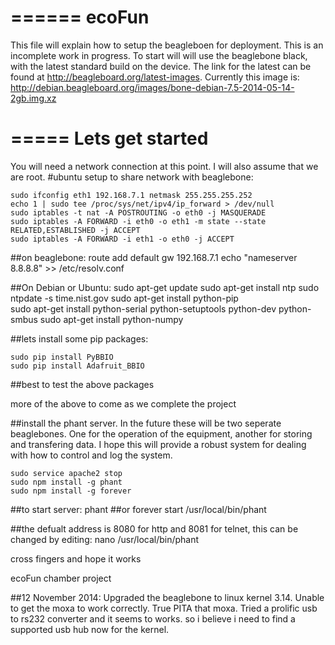 ======
ecoFun
======
This file will explain how to setup the beagleboen for deployment.  This is an incomplete work in progress.  To start will will use the beaglebone black, with the latest standard build on the device.  The link for the latest can be found at http://beagleboard.org/latest-images.  Currently this image is:
http://debian.beagleboard.org/images/bone-debian-7.5-2014-05-14-2gb.img.xz

=====
Lets get started
=====
You will need a network connection at this point.  I will also assume that we are root.
#ubuntu setup to share network with beaglebone:

    sudo ifconfig eth1 192.168.7.1 netmask 255.255.255.252
    echo 1 | sudo tee /proc/sys/net/ipv4/ip_forward > /dev/null
    sudo iptables -t nat -A POSTROUTING -o eth0 -j MASQUERADE
    sudo iptables -A FORWARD -i eth0 -o eth1 -m state --state RELATED,ESTABLISHED -j ACCEPT
    sudo iptables -A FORWARD -i eth1 -o eth0 -j ACCEPT

##on beaglebone:
    route add default gw 192.168.7.1
    echo "nameserver 8.8.8.8" >> /etc/resolv.conf

##On Debian or Ubuntu:
    sudo apt-get update 
    sudo apt-get install ntp
    sudo ntpdate -s time.nist.gov
    sudo apt-get install python-pip    
    sudo apt-get install python-serial python-setuptools python-dev python-smbus 
    sudo apt-get install python-numpy


##lets install some pip packages:
    
    sudo pip install PyBBIO
    sudo pip install Adafruit_BBIO

##best to test the above packages

more of the above to come as we complete the project

##install the phant server.  In the future these will be two seperate beaglebones.  One for the operation of the equipment, another for storing and transfering data.  I hope this will provide a robust system for dealing with how to control and log the system.

    sudo service apache2 stop
    sudo npm install -g phant
    sudo npm install -g forever

##to start server:
    phant
##or
    forever start /usr/local/bin/phant

##the defualt address is 8080 for http and 8081 for telnet, this can be changed by editing:
    nano /usr/local/bin/phant

cross fingers and hope it works

ecoFun chamber project

##12 November 2014:
Upgraded the beaglebone to linux kernel 3.14.  Unable to get the moxa to work correctly.  True PITA that moxa.  Tried a prolific usb to rs232 converter and it seems to works.  so i believe i need to find a supported usb hub now for the kernel.
